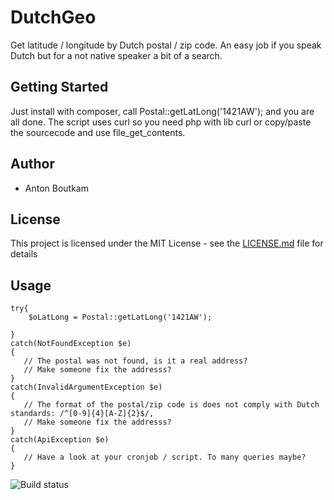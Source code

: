 # DutchGeo
Get latitude / longitude by Dutch postal / zip code. An easy job if you speak Dutch but for a not native speaker a bit of a search.

## Getting Started

Just install with composer, call Postal::getLatLong('1421AW'); and you are all done. The script uses curl so you need php with lib curl or copy/paste the sourcecode and use file_get_contents.

## Author

* Anton Boutkam

## License

This project is licensed under the MIT License - see the [LICENSE.md](LICENSE.md) file for details

## Usage
```
try{
    $oLatLong = Postal::getLatLong('1421AW');

}
catch(NotFoundException $e)
{
   // The postal was not found, is it a real address?
   // Make someone fix the addresss?
}
catch(InvalidArgumentException $e)
{
   // The format of the postal/zip code is does not comply with Dutch standards: /^[0-9]{4}[A-Z]{2}$/, 
   // Make someone fix the addresss?
}
catch(ApiException $e)
{
   // Have a look at your cronjob / script. To many queries maybe?
}
```


![Build status](https://img.shields.io/circleci/project/antonboutkam/dutch-postal-to-latlong.svg?style=flat-square)

